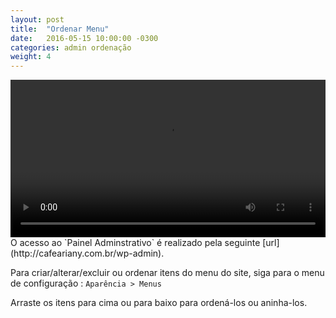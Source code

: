 ```yaml
---
layout: post
title:  "Ordenar Menu"
date:   2016-05-15 10:00:00 -0300
categories: admin ordenação
weight: 4
---
```

<video controls preload='metadata' onclick='(function(el){ if(el.paused) el.play(); else el.pause() })(this)' style="width: 100%;max-width: 720px;">
  <source src='{{ site.baseurl }}/css/video/11_Ordenacao_menu.webm' type='video/webm; codecs="vp8, vorbis"'>
</video>
O acesso ao `Painel Adminstrativo` é realizado pela seguinte [url](http://cafeariany.com.br/wp-admin).

Para criar/alterar/excluir ou ordenar itens do menu do site, siga para o menu de configuração : `Aparência > Menus`

Arraste os itens para cima ou para baixo para ordená-los ou aninha-los.